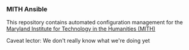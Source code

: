 ### MITH Ansible

This repository contains automated configuration management for the [Maryland Institute for Technology in the Humanities (MITH)](http://mith.umd.edu)

Caveat lector: We don't really know what we're doing yet
